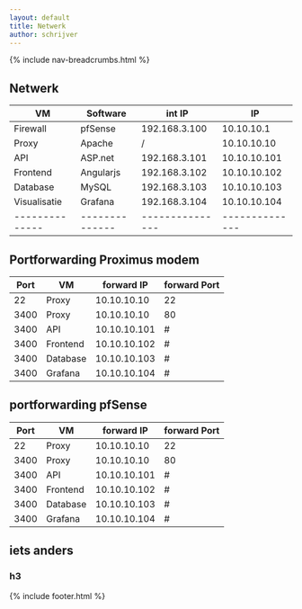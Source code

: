 ```yaml
---
layout: default
title: Netwerk
author: schrijver
---
```


{% include nav-breadcrumbs.html %}

## Netwerk

| VM           | Software     | int IP        | IP           |
|--------------|--------------|---------------|--------------|
| Firewall     | pfSense      | 192.168.3.100 | 10.10.10.1   |
| Proxy        | Apache       | /             | 10.10.10.10  |
| API          | ASP.net      | 192.168.3.101 | 10.10.10.101 |
| Frontend     | Angularjs    | 192.168.3.102 | 10.10.10.102 |
| Database     | MySQL        | 192.168.3.103 | 10.10.10.103 |
| Visualisatie | Grafana      | 192.168.3.104 | 10.10.10.104 |
|--------------|--------------|---------------|--------------|


 ## Portforwarding Proximus modem

 | Port | VM        | forward IP     | forward Port |
 |------|-----------|----------------|--------------|
 | 22   | Proxy     | 10.10.10.10    | 22           |
 | 3400 | Proxy     | 10.10.10.10    | 80           |
 | 3400 | API       | 10.10.10.101   | #            |
 | 3400 | Frontend  | 10.10.10.102   | #            |
 | 3400 | Database  | 10.10.10.103   | #            |
 | 3400 | Grafana   | 10.10.10.104   | #            |


 ## portforwarding pfSense

 | Port | VM        | forward IP     | forward Port |
 |------|-----------|----------------|--------------|
 | 22   | Proxy     | 10.10.10.10    | 22           |
 | 3400 | Proxy     | 10.10.10.10    | 80           |
 | 3400 | API       | 10.10.10.101   | #            |
 | 3400 | Frontend  | 10.10.10.102   | #            |
 | 3400 | Database  | 10.10.10.103   | #            |
 | 3400 | Grafana   | 10.10.10.104   | #            |


## iets anders
### h3


{% include footer.html %}
